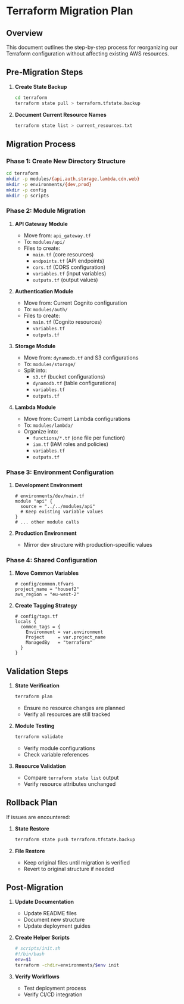 # Terraform Migration Plan

## Overview
This document outlines the step-by-step process for reorganizing our Terraform configuration without affecting existing AWS resources.

## Pre-Migration Steps

1. **Create State Backup**
   ```bash
   cd terraform
   terraform state pull > terraform.tfstate.backup
   ```

2. **Document Current Resource Names**
   ```bash
   terraform state list > current_resources.txt
   ```

## Migration Process

### Phase 1: Create New Directory Structure
```bash
cd terraform
mkdir -p modules/{api,auth,storage,lambda,cdn,web}
mkdir -p environments/{dev,prod}
mkdir -p config
mkdir -p scripts
```

### Phase 2: Module Migration

1. **API Gateway Module**
   - Move from: `api_gateway.tf`
   - To: `modules/api/`
   - Files to create:
     - `main.tf` (core resources)
     - `endpoints.tf` (API endpoints)
     - `cors.tf` (CORS configuration)
     - `variables.tf` (input variables)
     - `outputs.tf` (output values)

2. **Authentication Module**
   - Move from: Current Cognito configuration
   - To: `modules/auth/`
   - Files to create:
     - `main.tf` (Cognito resources)
     - `variables.tf`
     - `outputs.tf`

3. **Storage Module**
   - Move from: `dynamodb.tf` and S3 configurations
   - To: `modules/storage/`
   - Split into:
     - `s3.tf` (bucket configurations)
     - `dynamodb.tf` (table configurations)
     - `variables.tf`
     - `outputs.tf`

4. **Lambda Module**
   - Move from: Current Lambda configurations
   - To: `modules/lambda/`
   - Organize into:
     - `functions/*.tf` (one file per function)
     - `iam.tf` (IAM roles and policies)
     - `variables.tf`
     - `outputs.tf`

### Phase 3: Environment Configuration

1. **Development Environment**
   ```hcl
   # environments/dev/main.tf
   module "api" {
     source = "../../modules/api"
     # Keep existing variable values
   }
   # ... other module calls
   ```

2. **Production Environment**
   - Mirror dev structure with production-specific values

### Phase 4: Shared Configuration

1. **Move Common Variables**
   ```hcl
   # config/common.tfvars
   project_name = "housef2"
   aws_region = "eu-west-2"
   ```

2. **Create Tagging Strategy**
   ```hcl
   # config/tags.tf
   locals {
     common_tags = {
       Environment = var.environment
       Project     = var.project_name
       ManagedBy   = "terraform"
     }
   }
   ```

## Validation Steps

1. **State Verification**
   ```bash
   terraform plan
   ```
   - Ensure no resource changes are planned
   - Verify all resources are still tracked

2. **Module Testing**
   ```bash
   terraform validate
   ```
   - Verify module configurations
   - Check variable references

3. **Resource Validation**
   - Compare `terraform state list` output
   - Verify resource attributes unchanged

## Rollback Plan

If issues are encountered:

1. **State Restore**
   ```bash
   terraform state push terraform.tfstate.backup
   ```

2. **File Restore**
   - Keep original files until migration is verified
   - Revert to original structure if needed

## Post-Migration

1. **Update Documentation**
   - Update README files
   - Document new structure
   - Update deployment guides

2. **Create Helper Scripts**
   ```bash
   # scripts/init.sh
   #!/bin/bash
   env=$1
   terraform -chdir=environments/$env init
   ```

3. **Verify Workflows**
   - Test deployment process
   - Verify CI/CD integration 
